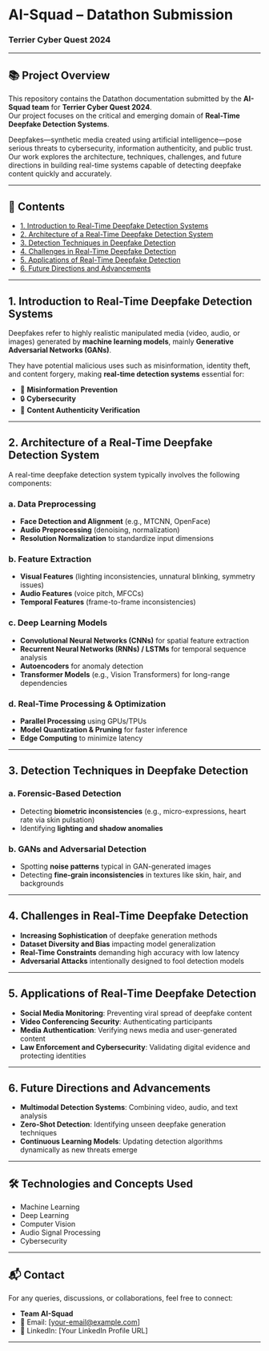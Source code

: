 # AI-Squad – Datathon Submission  
### Terrier Cyber Quest 2024

---

## 📚 Project Overview

This repository contains the Datathon documentation submitted by the **AI-Squad team** for **Terrier Cyber Quest 2024**.  
Our project focuses on the critical and emerging domain of **Real-Time Deepfake Detection Systems**.  

Deepfakes—synthetic media created using artificial intelligence—pose serious threats to cybersecurity, information authenticity, and public trust.  
Our work explores the architecture, techniques, challenges, and future directions in building real-time systems capable of detecting deepfake content quickly and accurately.

---

## 📄 Contents

- [1. Introduction to Real-Time Deepfake Detection Systems](#1-introduction-to-real-time-deepfake-detection-systems)
- [2. Architecture of a Real-Time Deepfake Detection System](#2-architecture-of-a-real-time-deepfake-detection-system)
- [3. Detection Techniques in Deepfake Detection](#3-detection-techniques-in-deepfake-detection)
- [4. Challenges in Real-Time Deepfake Detection](#4-challenges-in-real-time-deepfake-detection)
- [5. Applications of Real-Time Deepfake Detection](#5-applications-of-real-time-deepfake-detection)
- [6. Future Directions and Advancements](#6-future-directions-and-advancements)

---

## 1. Introduction to Real-Time Deepfake Detection Systems

Deepfakes refer to highly realistic manipulated media (video, audio, or images) generated by **machine learning models**, mainly **Generative Adversarial Networks (GANs)**.  

They have potential malicious uses such as misinformation, identity theft, and content forgery, making **real-time detection systems** essential for:

- 📰 **Misinformation Prevention**
- 🔒 **Cybersecurity**
- 📢 **Content Authenticity Verification**

---

## 2. Architecture of a Real-Time Deepfake Detection System

A real-time deepfake detection system typically involves the following components:

### a. Data Preprocessing
- **Face Detection and Alignment** (e.g., MTCNN, OpenFace)
- **Audio Preprocessing** (denoising, normalization)
- **Resolution Normalization** to standardize input dimensions

### b. Feature Extraction
- **Visual Features** (lighting inconsistencies, unnatural blinking, symmetry issues)
- **Audio Features** (voice pitch, MFCCs)
- **Temporal Features** (frame-to-frame inconsistencies)

### c. Deep Learning Models
- **Convolutional Neural Networks (CNNs)** for spatial feature extraction
- **Recurrent Neural Networks (RNNs) / LSTMs** for temporal sequence analysis
- **Autoencoders** for anomaly detection
- **Transformer Models** (e.g., Vision Transformers) for long-range dependencies

### d. Real-Time Processing & Optimization
- **Parallel Processing** using GPUs/TPUs
- **Model Quantization & Pruning** for faster inference
- **Edge Computing** to minimize latency

---

## 3. Detection Techniques in Deepfake Detection

### a. Forensic-Based Detection
- Detecting **biometric inconsistencies** (e.g., micro-expressions, heart rate via skin pulsation)
- Identifying **lighting and shadow anomalies**

### b. GANs and Adversarial Detection
- Spotting **noise patterns** typical in GAN-generated images
- Detecting **fine-grain inconsistencies** in textures like skin, hair, and backgrounds

---

## 4. Challenges in Real-Time Deepfake Detection

- **Increasing Sophistication** of deepfake generation methods
- **Dataset Diversity and Bias** impacting model generalization
- **Real-Time Constraints** demanding high accuracy with low latency
- **Adversarial Attacks** intentionally designed to fool detection models

---

## 5. Applications of Real-Time Deepfake Detection

- **Social Media Monitoring**: Preventing viral spread of deepfake content
- **Video Conferencing Security**: Authenticating participants
- **Media Authentication**: Verifying news media and user-generated content
- **Law Enforcement and Cybersecurity**: Validating digital evidence and protecting identities

---

## 6. Future Directions and Advancements

- **Multimodal Detection Systems**: Combining video, audio, and text analysis
- **Zero-Shot Detection**: Identifying unseen deepfake generation techniques
- **Continuous Learning Models**: Updating detection algorithms dynamically as new threats emerge

---

## 🛠 Technologies and Concepts Used

- Machine Learning
- Deep Learning
- Computer Vision
- Audio Signal Processing
- Cybersecurity

---

## 📬 Contact

For any queries, discussions, or collaborations, feel free to connect:  

- **Team AI-Squad**  
- 📧 Email: [your-email@example.com]  
- 🔗 LinkedIn: [Your LinkedIn Profile URL]  

---


